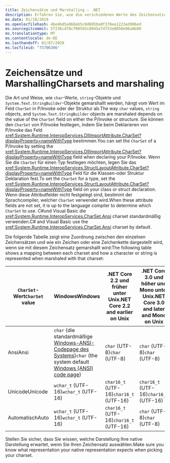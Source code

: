 ```yaml
---
title: Zeichensätze und Marshalling – .NET
description: Erfahren Sie, wie die verschiedenen Werte des Zeichensatzes die Vorgehensweise ändern, wie .NET Ihre Daten in nativen Code marshallt.
ms.date: 01/18/2019
ms.openlocfilehash: 4be4bd5a968eb5c0d6959a0f378ee1223ed906ed
ms.sourcegitcommit: 5f236cd78cf09593c8945a7d753e0850e96a0b80
ms.translationtype: MT
ms.contentlocale: de-DE
ms.lasthandoff: 01/07/2020
ms.locfileid: "75706386"
---
```

# <a name="charsets-and-marshaling"></a><span data-ttu-id="1c865-103">Zeichensätze und Marshalling</span><span class="sxs-lookup"><span data-stu-id="1c865-103">Charsets and marshaling</span></span>

<span data-ttu-id="1c865-104">Die Art und Weise, wie `char`-Werte, `string`-Objekte und `System.Text.StringBuilder`-Objekte gemarshallt werden, hängt vom Wert im Feld `CharSet` in P/Invoke oder der Struktur ab.</span><span class="sxs-lookup"><span data-stu-id="1c865-104">The way `char` values, `string` objects, and `System.Text.StringBuilder` objects are marshaled depends on the value of the `CharSet` field on either the P/Invoke or structure.</span></span> <span data-ttu-id="1c865-105">Sie können den `CharSet` von P/Invoke festlegen, indem Sie beim Deklarieren von P/Invoke das Feld <xref:System.Runtime.InteropServices.DllImportAttribute.CharSet?displayProperty=nameWithType> bestimmen.</span><span class="sxs-lookup"><span data-stu-id="1c865-105">You can set the `CharSet` of a P/Invoke by setting the <xref:System.Runtime.InteropServices.DllImportAttribute.CharSet?displayProperty=nameWithType> field when declaring your P/Invoke.</span></span> <span data-ttu-id="1c865-106">Wenn Sie die `CharSet` für einen Typ festlegen möchten, legen Sie das <xref:System.Runtime.InteropServices.StructLayoutAttribute.CharSet?displayProperty=nameWithType> Feld für die Klassen-oder Struktur Deklaration fest.</span><span class="sxs-lookup"><span data-stu-id="1c865-106">To set the `CharSet` for a type, set the <xref:System.Runtime.InteropServices.StructLayoutAttribute.CharSet?displayProperty=nameWithType> field on your class or struct declaration.</span></span> <span data-ttu-id="1c865-107">Wenn diese Attributfelder nicht festgelegt sind, bestimmt der Sprachcompiler, welcher `CharSet` verwendet wird.</span><span class="sxs-lookup"><span data-stu-id="1c865-107">When these attribute fields are not set, it is up to the language compiler to determine which `CharSet` to use.</span></span> <span data-ttu-id="1c865-108">C#und Visual Basic die <xref:System.Runtime.InteropServices.CharSet.Ansi> charset standardmäßig verwenden.</span><span class="sxs-lookup"><span data-stu-id="1c865-108">C# and Visual Basic use the <xref:System.Runtime.InteropServices.CharSet.Ansi> charset by default.</span></span>

<span data-ttu-id="1c865-109">Die folgende Tabelle zeigt eine Zuordnung zwischen den einzelnen Zeichensätzen und wie ein Zeichen oder eine Zeichenkette dargestellt wird, wenn sie mit diesem Zeichensatz gemarshallt wird:</span><span class="sxs-lookup"><span data-stu-id="1c865-109">The following table shows a mapping between each charset and how a character or string is represented when marshaled with that charset:</span></span>

| <span data-ttu-id="1c865-110">`CharSet`-Wert</span><span class="sxs-lookup"><span data-stu-id="1c865-110">`CharSet` value</span></span> | <span data-ttu-id="1c865-111">Windows</span><span class="sxs-lookup"><span data-stu-id="1c865-111">Windows</span></span>            | <span data-ttu-id="1c865-112">.NET Core 2.2 und früher unter Unix</span><span class="sxs-lookup"><span data-stu-id="1c865-112">.NET Core 2.2 and earlier on Unix</span></span> | <span data-ttu-id="1c865-113">.NET Core 3.0 und höher und Mono unter Unix</span><span class="sxs-lookup"><span data-stu-id="1c865-113">.NET Core 3.0 and later and Mono on Unix</span></span> |
|-----------------|--------------------|-----------------------------------|------------------------------------------|
| <span data-ttu-id="1c865-114">Ansi</span><span class="sxs-lookup"><span data-stu-id="1c865-114">Ansi</span></span>            | <span data-ttu-id="1c865-115">`char` (die standardmäßige [Windows-ANSI-Codepage des Systems](/windows/win32/intl/code-pages))</span><span class="sxs-lookup"><span data-stu-id="1c865-115">`char` (the system default [Windows (ANSI) code page](/windows/win32/intl/code-pages))</span></span>      | <span data-ttu-id="1c865-116">`char` (UTF-8)</span><span class="sxs-lookup"><span data-stu-id="1c865-116">`char` (UTF-8)</span></span>                    | <span data-ttu-id="1c865-117">`char` (UTF-8)</span><span class="sxs-lookup"><span data-stu-id="1c865-117">`char` (UTF-8)</span></span>                           |
| <span data-ttu-id="1c865-118">Unicode</span><span class="sxs-lookup"><span data-stu-id="1c865-118">Unicode</span></span>         | <span data-ttu-id="1c865-119">`wchar_t` (UTF-16)</span><span class="sxs-lookup"><span data-stu-id="1c865-119">`wchar_t` (UTF-16)</span></span> | <span data-ttu-id="1c865-120">`char16_t` (UTF-16)</span><span class="sxs-lookup"><span data-stu-id="1c865-120">`char16_t` (UTF-16)</span></span>               | <span data-ttu-id="1c865-121">`char16_t` (UTF-16)</span><span class="sxs-lookup"><span data-stu-id="1c865-121">`char16_t` (UTF-16)</span></span>                      |
| <span data-ttu-id="1c865-122">Automatisch</span><span class="sxs-lookup"><span data-stu-id="1c865-122">Auto</span></span>            | <span data-ttu-id="1c865-123">`wchar_t` (UTF-16)</span><span class="sxs-lookup"><span data-stu-id="1c865-123">`wchar_t` (UTF-16)</span></span> | <span data-ttu-id="1c865-124">`char16_t` (UTF-16)</span><span class="sxs-lookup"><span data-stu-id="1c865-124">`char16_t` (UTF-16)</span></span>               | <span data-ttu-id="1c865-125">`char` (UTF-8)</span><span class="sxs-lookup"><span data-stu-id="1c865-125">`char` (UTF-8)</span></span>                           |

<span data-ttu-id="1c865-126">Stellen Sie sicher, dass Sie wissen, welche Darstellung Ihre native Darstellung erwartet, wenn Sie Ihren Zeichensatz auswählen.</span><span class="sxs-lookup"><span data-stu-id="1c865-126">Make sure you know what representation your native representation expects when picking your charset.</span></span>

